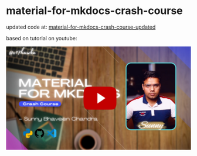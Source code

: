 # material-for-mkdocs-crash-course

updated code at: [material-for-mkdocs-crash-course-updated](https://github.com/c17hawke/material-for-mkdocs-crash-course-updated)

based on tutorial on youtube: 

[![image.png](https://raw.githubusercontent.com/c17hawke/material-for-mkdocs-crash-course/main/TN.png)](https://youtu.be/OOxL-r1L334)

